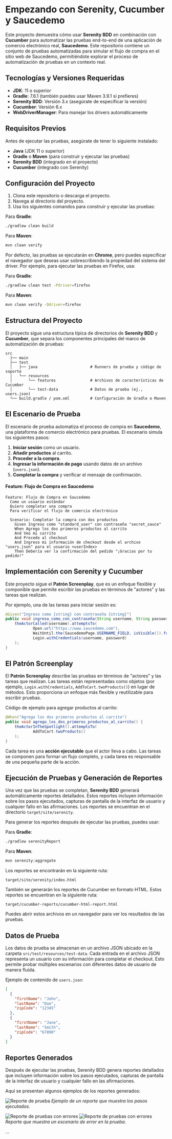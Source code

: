 
# Empezando con Serenity, Cucumber y Saucedemo

Este proyecto demuestra cómo usar **Serenity BDD** en combinación con **Cucumber** para automatizar las pruebas end-to-end de una aplicación de comercio electrónico real, **Saucedemo**. Este repositorio contiene un conjunto de pruebas automatizadas para simular el flujo de compra en el sitio web de Saucedemo, permitiéndote explorar el proceso de automatización de pruebas en un contexto real.

## Tecnologías y Versiones Requeridas

- **JDK**: 11 o superior
- **Gradle**: 7.6.1 (también puedes usar Maven 3.9.1 si prefieres)
- **Serenity BDD**: Versión 3.x (asegúrate de especificar la versión)
- **Cucumber**: Versión 6.x
- **WebDriverManager**: Para manejar los drivers automáticamente

## Requisitos Previos

Antes de ejecutar las pruebas, asegúrate de tener lo siguiente instalado:

- **Java** (JDK 11 o superior)
- **Gradle** o **Maven** (para construir y ejecutar las pruebas)
- **Serenity BDD** (integrado en el proyecto)
- **Cucumber** (integrado con Serenity)

## Configuración del Proyecto

1. Clona este repositorio o descarga el proyecto.
2. Navega al directorio del proyecto.
3. Usa los siguientes comandos para construir y ejecutar las pruebas:

Para **Gradle**:
```bash
./gradlew clean build
```

Para **Maven**:
```bash
mvn clean verify
```

Por defecto, las pruebas se ejecutarán en **Chrome**, pero puedes especificar el navegador que deseas usar sobrescribiendo la propiedad del sistema del driver. Por ejemplo, para ejecutar las pruebas en Firefox, usa:

Para **Gradle**:
```bash
./gradlew clean test -Pdriver=firefox
```

Para **Maven**:
```bash
mvn clean verify -Ddriver=firefox
```

## Estructura del Proyecto

El proyecto sigue una estructura típica de directorios de **Serenity BDD** y **Cucumber**, que separa los componentes principales del marco de automatización de pruebas:

```
src
  ├── main
  ├── test
  │   ├── java                       # Runners de prueba y código de soporte
  │   └── resources
  │       └── features               # Archivos de características de Cucumber
  │       └── test-data              # Datos de prueba (ej., users.json)
  └── build.gradle / pom.xml         # Configuración de Gradle o Maven
```

## El Escenario de Prueba

El escenario de prueba automatiza el proceso de compra en **Saucedemo**, una plataforma de comercio electrónico para pruebas. El escenario simula los siguientes pasos:

1. **Iniciar sesión** como un usuario.
2. **Añadir productos** al carrito.
3. **Proceder a la compra**.
4. **Ingresar la información de pago** usando datos de un archivo (`users.json`).
5. **Completar la compra** y verificar el mensaje de confirmación.

#### Feature: Flujo de Compra en Saucedemo

```gherkin
Feature: Flujo de Compra en Saucedemo
  Como un usuario estándar
  Quiero completar una compra
  Para verificar el flujo de comercio electrónico

  Scenario: Completar la compra con dos productos
    Given Ingreso como "standard_user" con contraseña "secret_sauce"
    When Agrego los dos primeros productos al carrito
    And Veo mi carrito
    And Procedo al checkout
    And Ingreso mi información de checkout desde el archivo "users.json" para el usuario <userIndex>
    Then Debería ver la confirmación del pedido "¡Gracias por tu pedido!"
```

## Implementación con Serenity y Cucumber

Este proyecto sigue el **Patrón Screenplay**, que es un enfoque flexible y componible que permite escribir las pruebas en términos de "actores" y las tareas que realizan.

Por ejemplo, una de las tareas para iniciar sesión es:

```java
@Given("Ingreso como {string} con contraseña {string}")
public void ingreso_como_con_contraseña(String username, String password) {
    theActorCalled(username).attemptsTo(
            Open.url("https://www.saucedemo.com"),
            WaitUntil.the(SaucedemoPage.USERNAME_FIELD, isVisible()).forNoMoreThan(10).seconds(),
            Login.withCredentials(username, password)
    );
}
```

## El Patrón Screenplay

El **Patrón Screenplay** describe las pruebas en términos de "actores" y las tareas que realizan. Las tareas están representadas como objetos (por ejemplo, `Login.withCredentials`, `AddToCart.twoProducts()`) en lugar de métodos. Esto proporciona un enfoque más flexible y reutilizable para escribir pruebas.

Código de ejemplo para agregar productos al carrito:

```java
@When("Agrego los dos primeros productos al carrito")
public void agrego_los_dos_primeros_productos_al_carrito() {
    theActorInTheSpotlight().attemptsTo(
            AddToCart.twoProducts()
    );
}
```

Cada tarea es una **acción ejecutable** que el actor lleva a cabo. Las tareas se componen para formar un flujo completo, y cada tarea es responsable de una pequeña parte de la acción.

## Ejecución de Pruebas y Generación de Reportes

Una vez que las pruebas se completan, **Serenity BDD** generará automáticamente reportes detallados. Estos reportes incluyen información sobre los pasos ejecutados, capturas de pantalla de la interfaz de usuario y cualquier fallo en las afirmaciones. Los reportes se encuentran en el directorio `target/site/serenity`.

Para generar los reportes después de ejecutar las pruebas, puedes usar:

Para **Gradle**:
```bash
./gradlew serenityReport
```

Para **Maven**:
```bash
mvn serenity:aggregate
```

Los reportes se encontrarán en la siguiente ruta:
```
target/site/serenity/index.html
```

También se generarán los reportes de Cucumber en formato HTML. Estos reportes se encuentran en la siguiente ruta:
```
target/cucumber-reports/cucumber-html-report.html
```

Puedes abrir estos archivos en un navegador para ver los resultados de las pruebas.

## Datos de Prueba

Los datos de prueba se almacenan en un archivo JSON ubicado en la carpeta `src/test/resources/test-data`. Cada entrada en el archivo JSON representa un usuario con su información para completar el checkout. Esto permite probar múltiples escenarios con diferentes datos de usuario de manera fluida.

Ejemplo de contenido de `users.json`:

```json
[
  {
    "firstName": "John",
    "lastName": "Doe",
    "zipCode": "12345"
  },
  {
    "firstName": "Jane",
    "lastName": "Smith",
    "zipCode": "67890"
  }
]
```
## Reportes Generados

Después de ejecutar las pruebas, Serenity BDD genera reportes detallados que incluyen información sobre los pasos ejecutados, capturas de pantalla de la interfaz de usuario y cualquier fallo en las afirmaciones.

Aquí se presentan algunos ejemplos de los reportes generados:

![Reporte de prueba](images/Reporte1.png)
*Ejemplo de un reporte que muestra los pasos ejecutados.*

![Reporte de pruebas con errores](images/Reporte2.png)
![Reporte de pruebas con errores](images/Reporte3.png)
*Reporte que muestra un escenario de error en la prueba.*

...